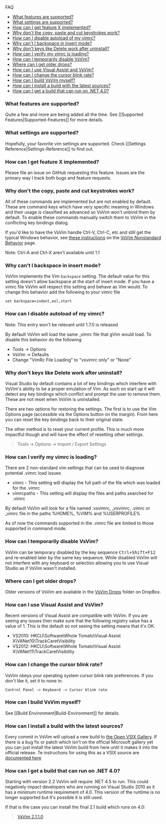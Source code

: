FAQ 

* [What features are supported?](#what-features-are-supported)
* [What settings are supported?](#what-settings-are-supported)
* [How can I get feature X implemented?](#how-can-i-get-feature-x-implemented)
* [Why don't the copy, paste and cut keystrokes work?](#why-dont-the-copy-paste-and-cut-keystrokes-work)
* [How can I disable autoload of my vimrc?](#how-can-i-disable-autoload-of-my-vimrc)
* [Why can't I backspace in insert mode?](#why-cant-i-backspace-in-insert-mode)
* [Why don't keys like Delete work after uninstall?](#why-dont-keys-like-delete-work-after-uninstall)
* [How can I verify my vimrc is loading?](#how-can-i-verify-my-vimrc-is-loading)
* [How can I temporarily disable VsVim?](#how-can-i-temporarily-disable-vsvim)
* [Where can I get older drops?](#where-can-i-get-older-drops)
* [How can I use Visual Assist and VsVim?](#how-can-i-use-visual-assist-and-vsvim)
* [How can I change the cursor blink rate?](#how-can-i-change-the-cursor-blink-rate)
* [How can I build VsVim myself?](#how-can-i-build-vsvim-myself)
* [How can I install a build with the latest sources?](#how-can-i-install-a-build-with-the-latest-sources)
* [How can I get a build that can run on .NET 4.0?](#how-can-i-get-)

### What features are supported?

Quite a few and more are being added all the time.  See [[Supported Features|Supported-Features]] for more details.

### What settings are supported?

Hopefully, your favorite vim settings are supported.  Check [[Settings Reference|Settings-Reference]] to find out.

### How can I get feature X implemented?

Please file an issue on GitHub requesting this feature.  Issues are the primary way I track both bugs and feature requests.  

### Why don't the copy, paste and cut keystrokes work?

All of these commands are implemented but are not enabled by default.  These are command keys which have very specific meaning in Windows and their usage is classified as advanced so VsVim won't unbind them by default.  To enable these commands manually switch them to VsVim in the conflicting key bindings dialog. 

If you'd like to have the VsVim handle Ctrl-V, Ctrl-C, etc and still get the typical Windows behavior, see [these instructions](https://github.com/jaredpar/VsVim/wiki/VsVim-Nonstandard-Behavior#wiki-clipboard) on the [VsVim Nonstandard Behavior](https://github.com/jaredpar/VsVim/wiki/VsVim-Nonstandard-Behavior) page.

Note: Ctrl-A and Ctrl-X aren't available until 1.1

### Why can't I backspace in insert mode?

VsVim implements the Vim `backspace` setting.  The default value for this setting doesn't allow backspace at the start of insert mode.  If you have a vimrc file VsVim will respect this setting and behave as Vim would.  To change this behavior add the following to your vimrc file 

```
set backspace=indent,eol,start
```

### How can I disable autoload of my vimrc?

Note: This entry won't be relevant until 1.7.0 is released

By default VsVim will load the same _vimrc file that gVim would load.  To disable this behavior do the following

- Tools -> Options 
- VsVim -> Defaults
- Change "VimRc File Loading" to "vsvimrc only" or "None"

### Why don't keys like Delete work after uninstall?

Visual Studio by default contains a lot of key bindings which interfere with VsVim's ability to be a proper emulation of Vim.  As such on start up it will detect any key bindings which conflict and prompt the user to remove them.  These are not reset when VsVim is uninstalled.

There are two options for restoring the settings.  The first is to use the Vim Options page (accessible via the Options button on the margin).  From here you can reset the key bindings back to their original state.  

The other method is to reset your current profile.  This is much more impactful though and will have the effect of resetting other settings.  

> Tools -> Options -> Import / Export Settings

### How can I verify my vimrc is loading?

There are 2 non-standard vim settings that can be used to diagnose potential .vimrc load issues

* vimrc - This setting will display the full path of the file which was loaded for the .vimrc
* vimrcpaths - This setting will display the files and paths searched for .vimrc 

By default VsVim will look for a file named .vsvimrc, _vsvimrc, .vimrc or _vimrc file in the paths %HOME%, %VIM% and %USERPROFILE%

As of now the commands supported in the .vimrc file are limited to those supported in command mode.  

### How can I temporarily disable VsVim?

VsVim can be temporary disabled by the key sequence <kbd>Ctrl+Shift+F12</kbd> and re-enabled later by the same key sequence.  While disabled VsVim will not interfere with any keyboard or selection allowing you to use Visual Studio as if VsVim wasn't installed.

### Where can I get older drops?

Older versions of VsVim are available in the [VsVim Drops](https://www.dropbox.com/sh/pqxkvemji983alf/kZ3a2dUplB) folder on DropBox.

### How can I use Visual Assist and VsVim?

Recent versions of Visual Assist are compatible with VsVim.  If you are seeing any issues then make sure that the following registry value has a value of 1.  This is the default so not seeing the setting means that it's OK.

* VS2010: HKCU\Software\Whole Tomato\Visual Assist X\VANet10\TrackCaretVisibility
* VS2012: HKCU\Software\Whole Tomato\Visual Assist X\VANet11\TrackCaretVisibility

### How can I change the cursor blink rate?

VsVim obeys your operating system cursor blink rate preferences.  If you don't like it, set it to none in:

```
Control Panel -> Keyboard -> Cursor blink rate
```

### How can I build VsVim myself?

See [[Build Environment|Build-Environment]] for details.

### How can I install a build with the latest sources?

Every commit in VsVim will upload a new build to [the Open VSIX Gallery](http://vsixgallery.com).  If there is a bug fix or patch which isn't on the official Microsoft gallery yet you can just install the latest VsVim build from here until it makes it into the official release. Te instructions for using this as a VSIX source are [documented here](http://vsixgallery.com/guide/feed/)


### How can I get a build that can run on .NET 4.0?

Starting with version 2.2 VsVim will require .NET 4.5 to run.  This could negatively impact developers who are running on Visual Studio 2010 as it has a minimum runtime requirement of 4.0.  This version of the runtime is no longer supported but it's possible it is still used.  

If that is the case you can install the final 2.1 build which runs on 4.0:

> [VsVim 2.1.1.0](https://vsvim.blob.core.windows.net/drops/VsVim-2.1.1.0.vsix)



